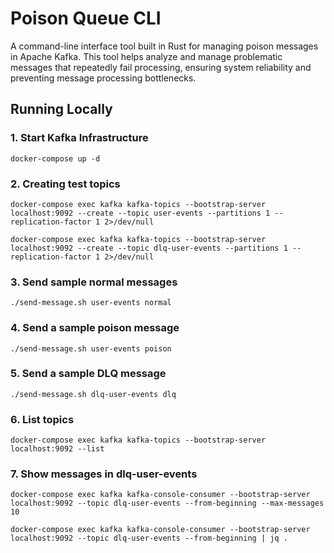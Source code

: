 # Poison Queue CLI
A command-line interface tool built in Rust for managing poison messages in Apache Kafka. This tool helps analyze and manage problematic messages that repeatedly fail processing, ensuring system reliability and preventing message processing bottlenecks.

## Running Locally

### 1. Start Kafka Infrastructure
`docker-compose up -d`

### 2. Creating test topics
`docker-compose exec kafka kafka-topics --bootstrap-server localhost:9092 --create --topic user-events --partitions 1 --replication-factor 1 2>/dev/null`

`docker-compose exec kafka kafka-topics --bootstrap-server localhost:9092 --create --topic dlq-user-events --partitions 1 --replication-factor 1 2>/dev/null`

### 3. Send sample normal messages
`./send-message.sh user-events normal`

### 4. Send a sample poison message
`./send-message.sh user-events poison` 

### 5. Send a sample DLQ message
`./send-message.sh dlq-user-events dlq`

### 6. List topics
`docker-compose exec kafka kafka-topics --bootstrap-server localhost:9092 --list`

### 7. Show messages in dlq-user-events
`docker-compose exec kafka kafka-console-consumer --bootstrap-server localhost:9092 --topic dlq-user-events --from-beginning --max-messages 10`

`docker-compose exec kafka kafka-console-consumer --bootstrap-server localhost:9092 --topic dlq-user-events --from-beginning | jq .`